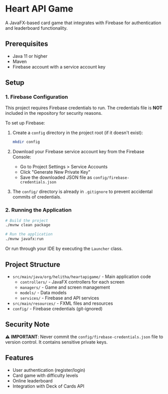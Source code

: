 # Heart API Game

A JavaFX-based card game that integrates with Firebase for authentication and leaderboard functionality.

## Prerequisites

- Java 11 or higher
- Maven
- Firebase account with a service account key

## Setup

### 1. Firebase Configuration

This project requires Firebase credentials to run. The credentials file is **NOT** included in the repository for security reasons.

To set up Firebase:

1. Create a `config` directory in the project root (if it doesn't exist):
   ```bash
   mkdir config
   ```

2. Download your Firebase service account key from the Firebase Console:
   - Go to Project Settings > Service Accounts
   - Click "Generate New Private Key"
   - Save the downloaded JSON file as `config/firebase-credentials.json`

3. The `config/` directory is already in `.gitignore` to prevent accidental commits of credentials.

### 2. Running the Application

```bash
# Build the project
./mvnw clean package

# Run the application
./mvnw javafx:run
```

Or run through your IDE by executing the `Launcher` class.

## Project Structure

- `src/main/java/org/helitha/heartapigame/` - Main application code
  - `controllers/` - JavaFX controllers for each screen
  - `managers/` - Game and screen management
  - `models/` - Data models
  - `services/` - Firebase and API services
- `src/main/resources/` - FXML files and resources
- `config/` - Firebase credentials (git-ignored)

## Security Note

⚠️ **IMPORTANT**: Never commit the `config/firebase-credentials.json` file to version control. It contains sensitive private keys.

## Features

- User authentication (register/login)
- Card game with difficulty levels
- Online leaderboard
- Integration with Deck of Cards API

